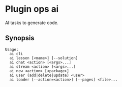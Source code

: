# Plugin ops ai

AI tasks to generate code.

## Synopsis

```text
Usage:
  ai cli
  ai lesson [<name>] [--solution]
  ai chat <action> [<args>...]
  ai stream <action> [<args>...]
  ai new <action> [<package>]
  ai user (add|delete|update) <user>
  ai loader [--action=<action>] [--pages] <file>... 
```


